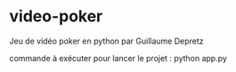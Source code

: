 # video-poker
Jeu de vidéo poker en python par Guillaume Depretz   

commande à exécuter pour lancer le projet : python app.py
